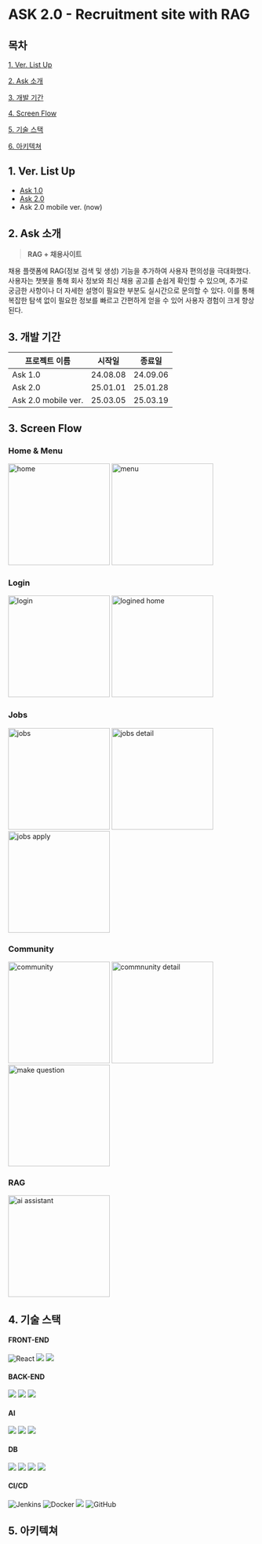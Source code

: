 # ASK 2.0 - Recruitment site with RAG

## 목차
[1. Ver. List Up](#1-Ver-List-Up)

[2. Ask 소개](#2-Ask-소개)

[3. 개발 기간](#3-개발-기간)

[4. Screen Flow](#4-Screen-Flow)

[5. 기술 스택](#5-기술-스택)

[6. 아키텍쳐](#6-아키텍쳐)


## 1. Ver. List Up
- [Ask 1.0](https://github.com/indoorKeyman/Ask_)
- [Ask 2.0](https://github.com/indoorKeyman/Ask2.0)
- Ask 2.0 mobile ver. (now)

## 2. Ask 소개

>**RAG + 채용사이트**

채용 플랫폼에 RAG(정보 검색 및 생성) 기능을 추가하여 사용자 편의성을 극대화했다.
사용자는 챗봇을 통해 회사 정보와 최신 채용 공고를 손쉽게 확인할 수 있으며, 추가로 궁금한 사항이나 더 자세한 설명이 필요한 부분도 실시간으로 문의할 수 있다.
이를 통해 복잡한 탐색 없이 필요한 정보를 빠르고 간편하게 얻을 수 있어 사용자 경험이 크게 향상된다.


## 3. 개발 기간
|프로젝트 이름 | 시작일 | 종료일|
| --- | --- | --- |
| Ask 1.0 | 24.08.08 |  24.09.06 |
| Ask 2.0 | 25.01.01 | 25.01.28 |
| Ask 2.0 mobile ver.  | 25.03.05 | 25.03.19 |


## 3. Screen Flow
### Home & Menu
<img width="207" alt="home" src="https://github.com/user-attachments/assets/7f95fbcd-e061-4ba6-8d26-19eb6da119de" />
<img width="207" alt="menu" src="https://github.com/user-attachments/assets/78859c07-3766-447b-b17f-cf99464edece" />

### Login
<img width="207" alt="login" src="https://github.com/user-attachments/assets/c6c8f56d-09cb-438e-b156-fcf649b9b7c0" />
<img width="207" alt="logined home" src="https://github.com/user-attachments/assets/5a4d2615-77da-4087-a686-26315799a7d7" />

### Jobs
<img width="207" alt="jobs" src="https://github.com/user-attachments/assets/eb5f73df-15f3-4cf3-a8da-499c366e1258" />
<img width="207" alt="jobs detail" src="https://github.com/user-attachments/assets/3cae5de7-35a1-47e1-8c96-a1311d652e28" />
<img width="207" alt="jobs apply" src="https://github.com/user-attachments/assets/37a605dd-f5f5-45f7-9279-2c78d78b4802" />

### Community
<img width="207" alt="community" src="https://github.com/user-attachments/assets/da3ae689-97fd-47cf-b6e0-25af1b8736b9" />
<img width="207" alt="commnunity detail" src="https://github.com/user-attachments/assets/fbccc506-e9ad-4bfe-8f7a-5c716fc041f5" />
<img width="207" alt="make question" src="https://github.com/user-attachments/assets/3c11688b-e6f9-449d-9cd5-39ac75272b45" />

### RAG
<img width="207" alt="ai assistant" src="https://github.com/user-attachments/assets/9fef4498-d5a0-4d25-a786-ea447cbf617b" />

## 4. 기술 스택
#### FRONT-END
![React](https://img.shields.io/badge/react-%2320232a.svg?style=for-the-badge&logo=react&logoColor=%2361DAFB)
<img src="https://img.shields.io/badge/nginx-%23009639.svg?style=for-the-badge&logo=nginx&logoColor=white">
<img src="https://img.shields.io/badge/JavaScript-F7DF1E?style=for-the-badge&logo=JavaScript&logoColor=white">

#### BACK-END
<img src="https://img.shields.io/badge/springboot-6DB33F?style=for-the-badge&logo=springboot&logoColor=white">
<img src="https://img.shields.io/badge/java-007396?style=for-the-badge&logo=OpenJDK&logoColor=white">
<img src="https://img.shields.io/badge/postman-FF6C37?style=for-the-badge&logo=postman&logoColor=white"/>

#### AI
<img src="https://img.shields.io/badge/Langchain-1C3C3C?style=for-the-badge&logo=langchain&logoColor=white"/>
<img src="https://img.shields.io/badge/Flask-000000?style=for-the-badge&logo=Flask&logoColor=white">
<img src="https://img.shields.io/badge/Python-3776AB?style=for-the-badge&logo=Python&logoColor=white">

#### DB
<img src="https://img.shields.io/badge/MySQL-4479A1?style=for-the-badge&logo=MySQL&logoColor=white">
<img src="https://img.shields.io/badge/postgresql-4169E1?style=for-the-badge&logo=postgresql&logoColor=white"/></a>
<img src="https://img.shields.io/badge/supabase-3FCF8E?style=for-the-badge&logo=supabase&logoColor=white"/></a>
<img src="https://img.shields.io/badge/sqlite-003B57?style=for-the-badge&logo=sqlite&logoColor=white"/></a>

#### CI/CD
![Jenkins](https://img.shields.io/badge/jenkins-D24939.svg?style=for-the-badge&logo=jenkins&logoColor=white)
![Docker](https://img.shields.io/badge/docker-%230db7ed.svg?style=for-the-badge&logo=docker&logoColor=white)
<img src="https://img.shields.io/badge/Amazon%20EC2-FF9900?style=for-the-badge&logo=Amazon%20EC2&logoColor=white">
![GitHub](https://img.shields.io/badge/github-%23121011.svg?style=for-the-badge&logo=github&logoColor=white)
## 5. 아키텍쳐
